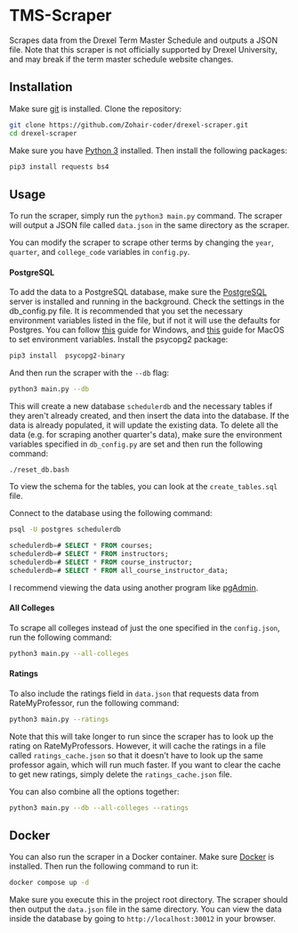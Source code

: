 # TMS-Scraper

Scrapes data from the Drexel Term Master Schedule and outputs a JSON file. Note that this scraper is not officially supported by Drexel University, and may break if the term master schedule website changes.

## Installation

Make sure [git](https://git-scm.com/downloads) is installed. Clone the repository:

```bash
git clone https://github.com/Zohair-coder/drexel-scraper.git
cd drexel-scraper
```

Make sure you have [Python 3](https://www.python.org/downloads/) installed. Then install the following packages:

```bash
pip3 install requests bs4
```

## Usage

To run the scraper, simply run the `python3 main.py` command. The scraper will output a JSON file called `data.json` in the same directory as the scraper.

You can modify the scraper to scrape other terms by changing the `year`, `quarter`, and `college_code` variables in `config.py`.

#### PostgreSQL

To add the data to a PostgreSQL database, make sure the [PostgreSQL](https://www.postgresql.org/download/) server is installed and running in the background. Check the settings in the db_config.py file. It is recommended that you set the necessary environment variables listed in the file, but if not it will use the defaults for Postgres. You can follow [this](https://phoenixnap.com/kb/windows-set-environment-variable) guide for Windows, and [this](https://phoenixnap.com/kb/set-environment-variable-mac) guide for MacOS to set environment variables. Install the psycopg2 package:

```bash
pip3 install  psycopg2-binary
```

And then run the scraper with the `--db` flag:

```bash
python3 main.py --db
```

This will create a new database `schedulerdb` and the necessary tables if they aren't already created, and then insert the data into the database. If the data is already populated, it will update the existing data. To delete all the data (e.g. for scraping another quarter's data), make sure the environment variables specified in `db_config.py` are set and then run the following command:

```
./reset_db.bash
```

To view the schema for the tables, you can look at the `create_tables.sql` file.

Connect to the database using the following command:

```bash
psql -U postgres schedulerdb
```

```sql
schedulerdb=# SELECT * FROM courses;
schedulerdb=# SELECT * FROM instructors;
schedulerdb=# SELECT * FROM course_instructor;
schedulerdb=# SELECT * FROM all_course_instructor_data;
```

I recommend viewing the data using another program like [pgAdmin](https://www.pgadmin.org/download/).

#### All Colleges

To scrape all colleges instead of just the one specified in the `config.json`, run the following command:

```bash
python3 main.py --all-colleges
```

#### Ratings

To also include the ratings field in `data.json` that requests data from RateMyProfessor, run the following command:

```bash
python3 main.py --ratings
```

Note that this will take longer to run since the scraper has to look up the rating on RateMyProfessors. However, it will cache the ratings in a file called `ratings_cache.json` so that it doesn't have to look up the same professor again, which will run much faster. If you want to clear the cache to get new ratings, simply delete the `ratings_cache.json` file.

You can also combine all the options together:

```bash
python3 main.py --db --all-colleges --ratings
```

## Docker

You can also run the scraper in a Docker container. Make sure [Docker](https://docs.docker.com/get-docker/) is installed. Then run the following command to run it:

```bash
docker compose up -d
```

Make sure you execute this in the project root directory. The scraper should then output the `data.json` file in the same directory. You can view the data inside the database by going to `http://localhost:30012` in your browser.
